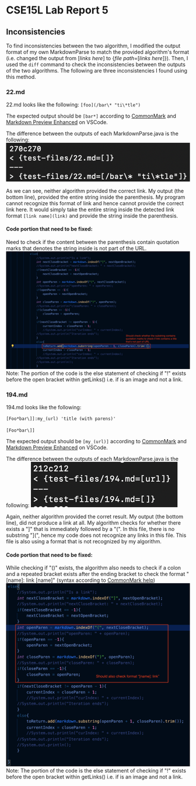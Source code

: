 # CSE15L Lab Report 5

## Inconsistencies 

To find inconsistencies between the two algorithm, I modified the output format of my own MarkdownParse to match the provided algorithm's format (i.e. changed the output from [*links here*] to {*file path*=[*links here*]}). Then, I used the `diff` command to check the inconsistencies between the outputs of the two algorithms. The following are three inconsistencies I found using this method.

### 22.[]()md
22.[]()md looks like the following:
`[foo](/bar\* "ti\*tle")`

The expected output should be `[bar*]` according to [CommonMark](https://spec.commonmark.org/dingus/) and [Markdown Preview Enhanced](https://marketplace.visualstudio.com/items?itemName=shd101wyy.markdown-preview-enhanced) on VSCode.

The difference between the outputs of each MarkdownParse.java is the following:
![diff](Pics/22diff.png)

As we can see, neither algorithm provided the correct link. My output (the bottom line), provided the entire string inside the parenthesis. My program cannot recognize this format of link and hence cannot provide the correct link here. It would simply take the entire string inside the detected link format `[link name](link)` and provide the string inside the parenthesis.

#### Code portion that need to be fixed:
Need to check if the content between the parenthesis contain quotation marks that denotes the string inside is not part of the URL.
![bug1](Pics/Bug1.png)
Note: The portion of the code is the else statement of checking if "!" exists before the open bracket within getLinks() i.e. if is an image and not a link.

### 194.[]()md
194.[]()md looks like the following:
```
[Foo*bar\]]:my_(url) 'title (with parens)'

[Foo*bar\]]
```

The expected output should be `[my_(url)]` according to [CommonMark](https://spec.commonmark.org/dingus/) and [Markdown Preview Enhanced](https://marketplace.visualstudio.com/items?itemName=shd101wyy.markdown-preview-enhanced) on VSCode.

The difference between the outputs of each MarkdownParse.java is the following:
![diff](Pics/194diff.png)

Again, neither algorithm provided the corret result. My output (the bottom line), did not produce a link at all. My algorithm checks for whether there exists a "]" that is immediately followed by a "(". In this file, there is no substring "](", hence my code does not recognize any links in this file. This file is also using a format that is not recognized by my algorithm.

#### Code portion that need to be fixed:
While checking if "()" exists, the algorithm also needs to check if a colon and a repeated bracket exists after the ending bracket to check the format "[name]: link [name]" (syntax according to [CommonMark help](https://commonmark.org/help/))
![bug2](Pics/Bug2.png)
Note: The portion of the code is the else statement of checking if "!" exists before the open bracket within getLinks() i.e. if is an image and not a link.